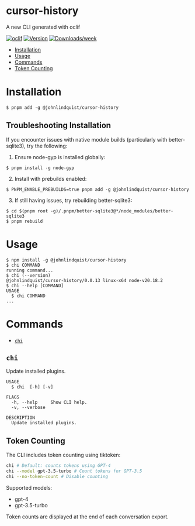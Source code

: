 cursor-history
=================

A new CLI generated with oclif


[![oclif](https://img.shields.io/badge/cli-oclif-brightgreen.svg)](https://oclif.io)
[![Version](https://img.shields.io/npm/v/cursor-history.svg)](https://npmjs.org/package/cursor-history)
[![Downloads/week](https://img.shields.io/npm/dw/cursor-history.svg)](https://npmjs.org/package/cursor-history)


<!-- toc -->
* [Installation](#installation)
* [Usage](#usage)
* [Commands](#commands)
* [Token Counting](#token-counting)
<!-- tocstop -->

# Installation

```sh-session
$ pnpm add -g @johnlindquist/cursor-history
```

## Troubleshooting Installation

If you encounter issues with native module builds (particularly with better-sqlite3), try the following:

1. Ensure node-gyp is installed globally:
```sh-session
$ pnpm install -g node-gyp
```

2. Install with prebuilds enabled:
```sh-session
$ PNPM_ENABLE_PREBUILDS=true pnpm add -g @johnlindquist/cursor-history
```

3. If still having issues, try rebuilding better-sqlite3:
```sh-session
$ cd $(pnpm root -g)/.pnpm/better-sqlite3@*/node_modules/better-sqlite3
$ pnpm rebuild
```

# Usage
<!-- usage -->
```sh-session
$ npm install -g @johnlindquist/cursor-history
$ chi COMMAND
running command...
$ chi (--version)
@johnlindquist/cursor-history/0.0.13 linux-x64 node-v20.18.2
$ chi --help [COMMAND]
USAGE
  $ chi COMMAND
...
```
<!-- usagestop -->
# Commands
<!-- commands -->
* [`chi`](#chi)

## `chi`

Update installed plugins.

```
USAGE
  $ chi  [-h] [-v]

FLAGS
  -h, --help     Show CLI help.
  -v, --verbose

DESCRIPTION
  Update installed plugins.
```
<!-- commandsstop -->

## Token Counting

The CLI includes token counting using tiktoken:

```bash
chi # Default: counts tokens using GPT-4
chi --model gpt-3.5-turbo # Count tokens for GPT-3.5
chi --no-token-count # Disable counting
```

Supported models:
- gpt-4
- gpt-3.5-turbo

Token counts are displayed at the end of each conversation export.
